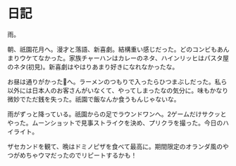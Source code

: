 # 日記

 雨。

 朝、祇園花月へ。漫才と落語、新喜劇。結構重い感じだった。どのコンビもあんまりウケてなかった。家族チャーハンはカレーのネタ、ハインリッヒはパスタ屋のネタ(初見)。新喜劇はやはりあまり好きになれなかったな。

 お昼は通りがかった🦆へ。ラーメンのつもりで入ったらひつまぶしだった。私ら以外には日本人のお客さんがいなくて、やってしまったなの気分に。味もかなり微妙でただ銭を失った。祇園で飯なんか食うもんじゃないな。

 雨がずっと降っている。祇園からの足でラウンドワンへ。2ゲームだけサクッとやった。ムーンショットで見事ストライクを決め、プリクラを撮った。今日のハイライト。

 ザセカンドを観て、晩はドミノピザを食べて最高に。期間限定のオランダ風のやつがめちゃウマだったのでリピートするかも！
